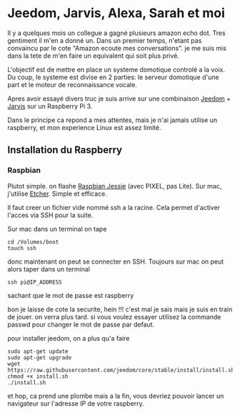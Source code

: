 # Jeedom, Jarvis, Alexa, Sarah et moi

Il y a quelques mois un collegue a gagné plusieurs amazon echo dot. Tres gentiment il m'en a donné un. 
Dans un premier temps, n'etant pas convaincu par le cote "Amazon ecoute mes conversations". je me suis mis dans la tete de m'en faire un equivalent qui soit plus privé.

L'objectif est de mettre en place un systeme domotique controlé a la voix. Du coup, le systeme est divise en 2 parties: le serveur domotique d'une part et le moteur de reconnaissance vocale.

Apres avoir essayé divers truc je suis arrive sur une combinaison [Jeedom](www.jeedom.com) + [Jarvis](http://domotiquefacile.fr/jarvis/) sur un Raspberry Pi 3.

Dans le principe ca repond a mes attentes, mais je n'ai jamais utilise un raspberry, et mon experience Linux est assez limité.

## Installation du Raspberry

### Raspbian
Plutot simple. on flashe [Raspbian Jessie](https://www.raspberrypi.org/downloads/raspbian/) (avec PIXEL, pas Lite). Sur mac, j'utilise [Etcher](https://etcher.io/). Simple et efficace.

Il faut creer un fichier vide nommé ssh a la racine. Cela permet d'activer l'acces via SSH pour la suite. 

Sur mac dans un terminal on tape
```
cd /Volumes/boot
touch ssh
```
donc maintenant on peut se connecter en SSH. Toujours sur mac on peut alors taper dans un terminal
```
ssh pi@IP_ADDRESS
```
sachant que le mot de passe est raspberry

bon je laisse de cote la securite, hein !!! c'est mal je sais mais je suis en train de jouer. on verra plus tard. si vous voulez essayer utilisez la commande passwd pour changer le mot de passe par defaut.

pour installer jeedom, on a plus qu'a faire
```
sudo apt-get update
sudo apt-get upgrade
wget https://raw.githubusercontent.com/jeedom/core/stable/install/install.sh
chmod +x install.sh
./install.sh
```
et hop, ca prend une plombe mais a la fin, vous devriez pouvoir lancer un navigateur sur l'adresse IP de votre raspberry.
